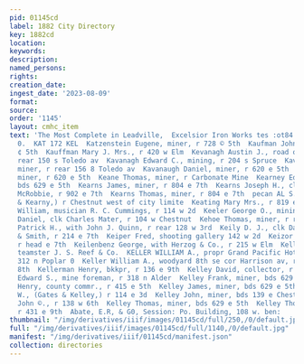 ```yaml
---
pid: 01145cd
label: 1882 City Directory
key: 1882cd
location: 
keywords: 
description: 
named_persons: 
rights: 
creation_date: 
ingest_date: '2023-08-09'
format: 
source: 
order: '1145'
layout: cmhc_item
text: 'The Most Complete in Leadville,  Excelsior Iron Works tes :ot84 Wotin er, veer?
  0.  KAT 172 KEL  Katzenstein Eugene, miner, r 728 © 5th  Kaufman John, lab, r 322
  ¢ 5th  Kauffman Mary J. Mrs., r 420 w Elm  Kevanagh Austin J., road overseer, r
  rear 150 s Toledo av  Kavanagh Edward C., mining, r 204 s Spruce  Kavanagh Frank,
  miner, r rear 156 8 Toledo av  Kavanaugh Daniel, miner, r 620 e 5th  Kavanaugh John,
  miner, r 620 e 5th  Keane Thomas, miner, r Carbonate Mine  Kearney Edward, miner,
  bds 629 e 5th  Kearns James, miner, r 804 e 7th  Kearns Joseph H., clk J. J. M.
  McRobbie, r 902 e 7th  Kearns Thomas, miner, r 804 e 7th  pecan AL S., (Brunton
  & Kearny,) r Chestnut west of city limite  Keating Mary Mrs., r 819 e 5th  Keating
  William, musician R. C. Cummings, r 114 w 2d  Keeler George O., mining, 107 e 4th  Kees
  Daniel, clk Charles Mater, r 104 w Chestnut  Kehoe Thomas, miner, r rear 403 e 5th  Keily
  Patrick H., with John J. Quinn, r rear 128 w 3rd  Keily D. J., clk Daniels, Fisher
  & Smith, r 214 e 7th  Keiper Fred, shooting gallery 142 w 2d  Keizor Walter, miner,
  r head e 7th  Keilenbenz George, with Herzog & Co., r 215 w Elm  Keller Emmet B.,
  teamster J. S. Reef & Co.  KELLER WILLIAM A., propr Grand Pacific Hotel 202 e 34,r
  312 n Poplar 0  Keller William A., woodyard 8th se cor Harrison av, r rear 120 e
  8th  Kellerman Henry, bkkpr, r 136 e 9th  Kelley David, collector, r 415 e 5th  Keliey
  Edward S., mine foreman, r 318 n Alder  Kelley Frank, miner, bds 629 e 5th  Kelley
  Henry, county commr., r 415 e 5th  Kelley James, miner, bds 629 e 5th  Kelley James
  W., (Gates & Kelley,) r 114 e 3d  Kelley John, miner, bds 139 e Chestnut  Kelley
  John ©., r 138 w 6th  Kelley Thomas, miner, bds 629 e 5th  Kelley Thomas P., conductor,
  r 431 e 9th  Abate, E.R, & G0, Session: Po. Building, 108 w. ben:       '
thumbnail: "/img/derivatives/iiif/images/01145cd/full/250,/0/default.jpg"
full: "/img/derivatives/iiif/images/01145cd/full/1140,/0/default.jpg"
manifest: "/img/derivatives/iiif/01145cd/manifest.json"
collection: directories
---
```

